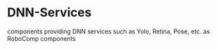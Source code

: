 # DNN-Services
components providing DNN services such as Yolo, Retina, Pose, etc. as RoboComp components
